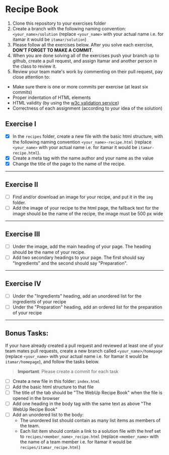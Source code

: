 # Recipe Book

1. Clone this repository to your exercises folder
2. Create a branch with the following naming convention: `<your_name>/solution` (replace `<your_name>` with your actual name i.e. for itamar it would be `itamar/solution`)
3. Please follow all the exercises below. After you solve each exercise, **DON'T FORGET TO MAKE A COMMIT**.
4. When you are done solving all of the exercises push your branch up to github, create a pull request, and assign Itamar and another person in the class to review it.
5. Review your team mate's work by commenting on their pull request, pay close attention to:

- Make sure there is one or more commits per exercise (at least six commits)
- Proper indentation of HTML elements
- HTML validity (by using the [w3c validation service](https://validator.w3.org/#validate_by_upload))
- Correctness of each assignment (according to your idea of the solution)

## Exercise I

- [x] In the `recipes` folder, create a new file with the basic html structure, with the following naming convention `<your_name>-recipe.html` (replace `<your_name>` with your actual name i.e. for itamar it would be `itamar-recipe.html`).
- [x] Create a meta tag with the name author and your name as the value
- [x] Change the title of the page to the name of the recipe.

---

## Exercise II

- [ ] Find and/or download an image for your recipe, and put it in the `img` folder.
- [ ] Add the image of your recipe to the html page, the fallback text for the image should be the name of the recipe, the image must be 500 px wide

---

## Exercise III

- [ ] Under the image, add the main heading of your page. The heading should be the name of your recipe.
- [ ] Add two secondary headings to your page. The first should say "Ingredients" and the second should say "Preparation".

---

## Exercise IV

- [ ] Under the "Ingredients" heading, add an unordered list for the ingredients of your recipe
- [ ] Under the "Preparation" heading, add an ordered list for the preparation of your recipe

---

## Bonus Tasks:

If your have already created a pull request and reviewed at least one of your team mates pull requests, create a new branch called `<your_name>/homepage` (replace `<your_name>` with your actual name i.e. for Itamar it would be `itamar/homepage`), and follow the tasks below.

> **Important**: Please create a commit for each task

- [ ] Create a new file in this folder: `index.html`
- [ ] Add the basic html structure to that file
- [ ] The title of the tab should be "The WebUp Recipe Book" when the file is opened in the browser
- [ ] Add one heading in the body tag with the same text as above "The WebUp Recipe Book"
- [ ] Add an unordered list to the body:
  - The unordered list should contain as many list items as members of the team.
  - Each list item should contain a link to a solution file with the href set to `recipes/<member_name>_recipe.html` (replace `<member_name>` with the name of a team member i.e. for Itamar it would be `recipes/itamar_recipe.html`)
